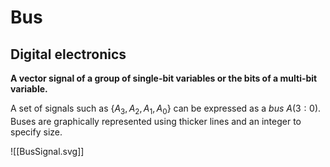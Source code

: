# Bus
## Digital electronics
**A vector signal of a group of single-bit variables or the bits of a multi-bit variable.**

A set of signals such as $\{A_{3}, A_{2}, A_{1}, A_{0}\}$ can be expressed as a *bus* $A(3:0)$. Buses are graphically represented using thicker lines and an integer to specify size.

![[BusSignal.svg]]